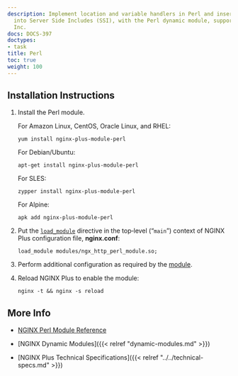 ```yaml
---
description: Implement location and variable handlers in Perl and insert Perl calls
  into Server Side Includes (SSI), with the Perl dynamic module, supported by NGINX,
  Inc.
docs: DOCS-397
doctypes:
- task
title: Perl
toc: true
weight: 100
---
```



<span id="install"></span>
## Installation Instructions

1. Install the Perl module.

   For Amazon Linux, CentOS, Oracle Linux, and RHEL:
  
   ```shell
   yum install nginx-plus-module-perl
   ```

   For Debian/Ubuntu:
  
   ```shell
   apt-get install nginx-plus-module-perl
   ```

   For SLES:
  
   ```shell
   zypper install nginx-plus-module-perl
   ```

   For Alpine:

   ```shell
   apk add nginx-plus-module-perl
   ```

2. Put the [`load_module`](https://nginx.org/en/docs/ngx_core_module.html#load_module) directive in the top‑level (“`main`”) context of NGINX Plus configuration file, **nginx.conf**:

   ```nginx
   load_module modules/ngx_http_perl_module.so;
   ```

3. Perform additional configuration as required by the [module](https://nginx.org/en/docs/http/ngx_http_perl_module.html).

4. Reload NGINX Plus to enable the module:

   ```shell
   nginx -t && nginx -s reload
   ```


<span id="info"></span>
## More Info

* [NGINX Perl Module Reference](https://nginx.org/en/docs/http/ngx_http_perl_module.html)

* [NGINX Dynamic Modules]({{< relref "dynamic-modules.md" >}})

* [NGINX Plus Technical Specifications]({{< relref "../../technical-specs.md" >}})

